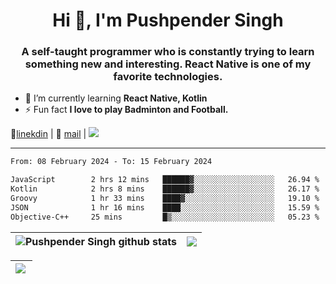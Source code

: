 <h1 align="center">Hi 👋, I'm Pushpender Singh</h1>
<h3 align="center">A self-taught programmer who is constantly trying to learn something new and interesting. React Native is one of my favorite technologies.</h3>

- 🌱 I’m currently learning **React Native, Kotlin**
- ⚡ Fun fact **I love to play Badminton and Football.**

👔[linekdin](https://www.linkedin.com/in/pushpender-singh-240061202/) | 📧 [mail](mailto:pushpendersingh694@gmail.com) | ![](https://komarev.com/ghpvc/?username=pushpender-singh-ap&color=blue)


---

<!--START_SECTION:waka-->

```txt
From: 08 February 2024 - To: 15 February 2024

JavaScript        2 hrs 12 mins   ██████▓░░░░░░░░░░░░░░░░░░   26.94 %
Kotlin            2 hrs 8 mins    ██████▓░░░░░░░░░░░░░░░░░░   26.17 %
Groovy            1 hr 33 mins    ████▓░░░░░░░░░░░░░░░░░░░░   19.10 %
JSON              1 hr 16 mins    ████░░░░░░░░░░░░░░░░░░░░░   15.59 %
Objective-C++     25 mins         █▒░░░░░░░░░░░░░░░░░░░░░░░   05.23 %
```

<!--END_SECTION:waka-->

| <a><img align="center" src="https://github-readme-stats-iota-ecru-15.vercel.app/api?username=pushpender-singh-ap&show_icons=true&include_all_commits=true&theme=buefy&hide_border=true" alt="Pushpender Singh github stats" /></a> | <a><img align="center" src="https://github-readme-stats-iota-ecru-15.vercel.app/api/top-langs/?username=pushpender-singh-ap&layout=compact&theme=buefy&hide_border=true" /></a> |
| ------------- | ------------- |

| <a> <img align="left" src="https://github-readme-streak-stats.herokuapp.com/?user=pushpender-singh-ap" /></br> </a> |
| ------------- |
